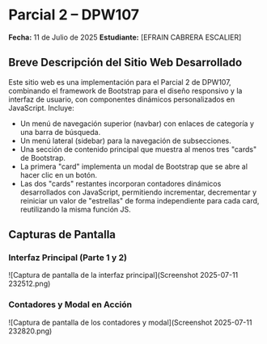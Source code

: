 # Parcial 2 – DPW107

**Fecha:** 11 de Julio de 2025
**Estudiante:** [EFRAIN CABRERA ESCALIER]

## Breve Descripción del Sitio Web Desarrollado

Este sitio web es una implementación para el Parcial 2 de DPW107, combinando el framework de Bootstrap para el diseño responsivo y la interfaz de usuario, con componentes dinámicos personalizados en JavaScript. Incluye:

* Un menú de navegación superior (navbar) con enlaces de categoría y una barra de búsqueda.
* Un menú lateral (sidebar) para la navegación de subsecciones.
* Una sección de contenido principal que muestra al menos tres "cards" de Bootstrap.
* La primera "card" implementa un modal de Bootstrap que se abre al hacer clic en un botón.
* Las dos "cards" restantes incorporan contadores dinámicos desarrollados con JavaScript, permitiendo incrementar, decrementar y reiniciar un valor de "estrellas" de forma independiente para cada card, reutilizando la misma función JS.

## Capturas de Pantalla

### Interfaz Principal (Parte 1 y 2)

![Captura de pantalla de la interfaz principal](Screenshot 2025-07-11 232512.png)

### Contadores y Modal en Acción

![Captura de pantalla de los contadores y modal](Screenshot 2025-07-11 232820.png)